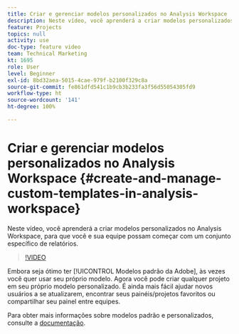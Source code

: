 ```yaml
---
title: Criar e gerenciar modelos personalizados no Analysis Workspace
description: Neste vídeo, você aprenderá a criar modelos personalizados no Analysis Workspace, para que você e sua equipe possam começar com um conjunto específico de relatórios.
feature: Projects
topics: null
activity: use
doc-type: feature video
team: Technical Marketing
kt: 1695
role: User
level: Beginner
exl-id: 8bd32aea-5015-4cae-979f-b2100f329c8a
source-git-commit: fe861dfd541c1b9cb3b233fa3f56d55054305fd9
workflow-type: ht
source-wordcount: '141'
ht-degree: 100%

---
```


# Criar e gerenciar modelos personalizados no Analysis Workspace {#create-and-manage-custom-templates-in-analysis-workspace}

Neste vídeo, você aprenderá a criar modelos personalizados no Analysis Workspace, para que você e sua equipe possam começar com um conjunto específico de relatórios.

>[!VIDEO](https://video.tv.adobe.com/v/23231/?quality=12)

Embora seja ótimo ter [!UICONTROL Modelos padrão da Adobe], às vezes você quer usar seu próprio modelo. Agora você pode criar qualquer projeto em seu próprio modelo personalizado. É ainda mais fácil ajudar novos usuários a se atualizarem, encontrar seus painéis/projetos favoritos ou compartilhar seu painel entre equipes.

Para obter mais informações sobre modelos padrão e personalizados, consulte a [documentação](https://experienceleague.adobe.com/docs/analytics/analyze/analysis-workspace/build-workspace-project/starter-projects.html?lang=pt-BR).
